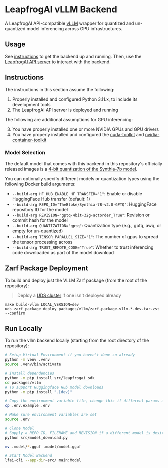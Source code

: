 # LeapfrogAI vLLM Backend

A LeapfrogAI API-compatible [vLLM](https://github.com/vllm-project/vllm) wrapper for quantized and un-quantized model inferencing across GPU infrastructures.

## Usage

See [instructions](#instructions) to get the backend up and running. Then, use the [LeapfrogAI API server](https://github.com/defenseunicorns/leapfrogai-api) to interact with the backend.

## Instructions

The instructions in this section assume the following:

1. Properly installed and configured Python 3.11.x, to include its development tools
2. The LeapfrogAI API server is deployed and running

The following are additional assumptions for GPU inferencing:

3. You have properly installed one or more NVIDIA GPUs and GPU drivers
4. You have properly installed and configured the [cuda-toolkit](https://developer.nvidia.com/cuda-toolkit) and [nvidia-container-toolkit](https://docs.nvidia.com/datacenter/cloud-native/container-toolkit/latest/index.html)

### Model Selection

The default model that comes with this backend in this repository's officially released images is a [4-bit quantization of the Synthia-7b model](https://huggingface.co/TheBloke/SynthIA-7B-v2.0-GPTQ).

You can optionally specify different models or quantization types using the following Docker build arguments:

- `--build-arg HF_HUB_ENABLE_HF_TRANSFER="1"`: Enable or disable HuggingFace Hub transfer (default: 1)
- `--build-arg REPO_ID="TheBloke/Synthia-7B-v2.0-GPTQ"`: HuggingFace repository ID for the model
- `--build-arg REVISION="gptq-4bit-32g-actorder_True"`: Revision or commit hash for the model
- `--build-arg QUANTIZATION="gptq"`: Quantization type (e.g., gptq, awq, or empty for un-quantized)
- `--build-arg TENSOR_PARALLEL_SIZE="1"`: The number of gpus to spread the tensor processing across
- `--build-arg TRUST_REMOTE_CODE="True"`: Whether to trust inferencing code downloaded as part of the model download

## Zarf Package Deployment

To build and deploy just the VLLM Zarf package (from the root of the repository):

> Deploy a [UDS cluster](/README.md#uds) if one isn't deployed already

```shell
make build-vllm LOCAL_VERSION=dev
uds zarf package deploy packages/vllm/zarf-package-vllm-*-dev.tar.zst --confirm
```

## Run Locally

To run the vllm backend locally (starting from the root directory of the repository):

```bash
# Setup Virtual Environment if you haven't done so already
python -m venv .venv
source .venv/bin/activate
```

```bash
# Install dependencies
python -m pip install src/leapfrogai_sdk
cd packages/vllm
# To support Huggingface Hub model downloads
python -m pip install ".[dev]"
```

```bash
# Copy the environment variable file, change this if different params are needed
cp .env.example .env

# Make sure environment variables are set
source .env

# Clone Model
# Supply a REPO_ID, FILENAME and REVISION if a different model is desired
python src/model_download.py

mv .model/*.gguf .model/model.gguf

# Start Model Backend
lfai-cli --app-dir=src/ main:Model
```
